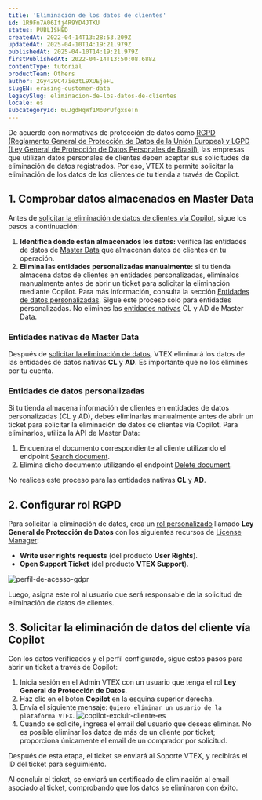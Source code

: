 ```yaml
---
title: 'Eliminación de los datos de clientes'
id: 1R9Fn7A06Ifj4R9YD4JTKU
status: PUBLISHED
createdAt: 2022-04-14T13:28:53.209Z
updatedAt: 2025-04-10T14:19:21.979Z
publishedAt: 2025-04-10T14:19:21.979Z
firstPublishedAt: 2022-04-14T13:50:08.688Z
contentType: tutorial
productTeam: Others
author: 2Gy429C47ie3tL9XUEjeFL
slugEN: erasing-customer-data
legacySlug: eliminacion-de-los-datos-de-clientes
locale: es
subcategoryId: 6uJgdHqWf1Mo0rUfgxseTn
---
```


De acuerdo con normativas de protección de datos como [RGPD (Reglamento General de Protección de Datos de la Unión Europea) y LGPD (Ley General de Protección de Datos Personales de Brasil)](https://vtex.com/mx-es/privacy-and-agreements/vtex-commitment/), las empresas que utilizan datos personales de clientes deben aceptar sus solicitudes de eliminación de datos registrados. Por eso, VTEX te permite solicitar la eliminación de los datos de los clientes de tu tienda a través de Copilot.

## 1. Comprobar datos almacenados en Master Data

Antes de [solicitar la eliminación de datos de clientes vía Copilot](#solicitar-eliminacion-de-dados-del-cliente-via-copilot), sigue los pasos a continuación:

1. **Identifica dónde están almacenados los datos:** verifica las entidades de datos de [Master Data](https://help.vtex.com/es/tutorial/master-data--4otjBnR27u4WUIciQsmkAw) que almacenan datos de clientes en tu operación.
2. **Elimina las entidades personalizadas manualmente:** si tu tienda almacena datos de clientes en entidades personalizadas, elimínalos manualmente antes de abrir un ticket para solicitar la eliminación mediante Copilot. Para más información, consulta la sección [Entidades de datos personalizadas](#entidades-de-datos-personalizadas). Sigue este proceso solo para entidades personalizadas. No elimines las [entidades nativas](#entidades-nativas-de-master-data) CL y AD de Master Data.

### Entidades nativas de Master Data

Después de [solicitar la eliminación de datos](#solicitar-eliminacion-de-datos-de-clientes-via-copilot), VTEX eliminará los datos de las entidades de datos nativas **CL** y **AD**. Es importante que no los elimines por tu cuenta.

### Entidades de datos personalizadas

Si tu tienda almacena información de clientes en entidades de datos personalizadas (CL y AD), debes eliminarlas manualmente antes de abrir un ticket para solicitar la eliminación de datos de clientes vía Copilot. Para eliminarlos, utiliza la API de Master Data:

1. Encuentra el documento correspondiente al cliente utilizando el endpoint [Search document](https://developers.vtex.com/vtex-rest-api/reference/searchdocuments-1). 
2. Elimina dicho documento utilizando el endpoint [Delete document](https://developers.vtex.com/vtex-rest-api/reference/deletedocument-1).

<div class="alert alert-danger">
No realices este proceso para las entidades nativas <strong>CL</strong> y <strong>AD</strong>.
</div>

## 2. Configurar rol RGPD

Para solicitar la eliminación de datos, crea un [rol personalizado](https://help.vtex.com/es/tutorial/criar-perfil-de-acesso) llamado **Ley General de Protección de Datos** con los siguientes recursos de [License Manager](https://help.vtex.com/es/tutorial/license-manager-resources):

- **Write user rights requests** (del producto **User Rights**).
- **Open Support Ticket** (del producto **VTEX Support**).

![perfil-de-acesso-gdpr](//images.ctfassets.net/alneenqid6w5/1NeUT54hSBqEUuIVNbunfv/92ae172c1867401e23b07a5fa55ff1be/espanhol.jpg)

Luego, asigna este rol al usuario que será responsable de la solicitud de eliminación de datos de clientes.

## 3. Solicitar la eliminación de datos del cliente vía Copilot

Con los datos verificados y el perfil configurado, sigue estos pasos para abrir un ticket a través de Copilot:

1. Inicia sesión en el Admin VTEX con un usuario que tenga el rol **Ley General de Protección de Datos**.
2. Haz clic en el botón **Copilot** en la esquina superior derecha.
3. Envía el siguiente mensaje: `Quiero eliminar un usuario de la plataforma VTEX`.
    ![copilot-excluir-cliente-es](//images.ctfassets.net/alneenqid6w5/5aGO3gtV9mrRB9FK5F2Tmq/8824adc8706ec3444bb77c2b07a89dfb/copilot-excluir-cliente-es.gif)   
4. Cuando se solicite, ingresa el email del usuario que deseas eliminar. No es posible eliminar los datos de más de un cliente por ticket; proporciona únicamente el email de un comprador por solicitud.

Después de esta etapa, el ticket se enviará al Soporte VTEX, y recibirás el ID del ticket para seguimiento.

Al concluir el ticket, se enviará un certificado de eliminación al email asociado al ticket, comprobando que los datos se eliminaron con éxito.

